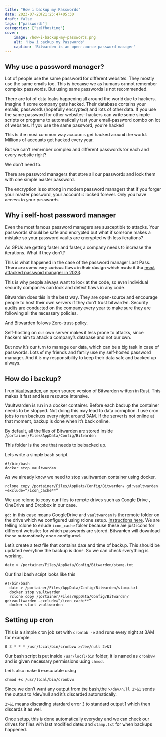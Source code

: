 ```yaml
---
title: "How i backup my Passwords"
date: 2023-07-23T21:25:47+05:30
draft: false
tags: ["passwords"]
categories: ["selfhosting"]
cover:
    image: /how-i-backup-my-passwords.png
    alt: 'How i backup my Passwords'
    caption: 'Bitwarden is an open-source password manager'
---
```


## Why use a password manager?

Lot of people use the same password for different websites. They mostly use the same emails too. This is because we as humans cannot remember complex passwords. But using same passwords is not recommended. 

There are lot of data leaks happening all around the world due to hackers. Imagine if some company gets hacked. Their database contains your emails, passwords (hopefully encrypted) and lots of other data. If you use the same password for other websites- hackers can write some simple scripts or programs to automatically test your email-password combo on lot of websites. If you use the same password, you’re hacked.

This is the most common way accounts get hacked around the world. Millions of accounts get hacked every year.

But we can’t remember complex and different passwords for each and every website right?

We don’t need to.

There are password managers that store all our passwords and lock them with one simple master password. 

The encryption is so strong in modern password managers that if you forger your master password, your account is locked forever. Only you have access to your passwords.

## Why i self-host password manager

Even the most famous password managers are susceptible to attacks. Your passwords should be safe and encrypted but what if someone makes a mistake so your password vaults are encrypted with less iterations?

As GPUs are getting faster and faster, a company needs to increase the iterations. What if they don’t?

This is what happened in the case of the password manager Last Pass. There are some very serious flaws in their design which made it the [most attacked password manager in 2023](https://thehackernews.com/2023/02/lastpass-reveals-second-attack.html).

This is why people always want to look at the code, so even individual security companies can look and detect flaws in any code.

Bitwarden does this in the best way. They are open-source and encourage people to host their own servers if they don’t trust bitwarden. Security audits are conducted on the company every year to make sure they are following all the necessary policies.

And Bitwarden follows Zero-trust-policy.

Self-hosting on our own server makes it less prone to attacks, since hackers aim to attack a company’s database and not our own.

But now it’s our turn to manage our data, which can be a big task in case of passwords.
Lots of my friends and family use my self-hosted password manager. And it is my responsibility to keep their data safe and backed up always.

## How do i backup?

I run [Vaultwarden](https://github.com/dani-garcia/vaultwarden), an open source version of Bitwarden written in Rust.
This makes it fast and less resource intensive.

Vaultwarden is run in a docker container. Before each backup the container needs to be stopped. Not doing this may lead to data corruption.
I use cron jobs to run backups every night around 3AM. If the server is not online at that moment, backup is done when it’s back online.

By default, all the files of Bitwarden are stored inside `/portainer/Files/AppData/Config/Bitwarden`

This folder is the one that needs to be backed up.

Lets write a simple bash script.

```
#!/bin/bash
docker stop vaultwarden
```
As we already know we need to stop vaultwarden container using docker.

```
rclone copy /portainer/Files/AppData/Config/Bitwarden/ gd:vaultwarden —exclude=“/icon_cache**”
```
We use rclone to copy our files to remote drives such as Google Drive , OneDrive and Dropbox in our case.

`gd:` in this case means GoogleDrive and `vaultwarden` is the remote folder on the drive which we configured using rclone setup. [Instructions here](https://rclone.org/remote_setup/).
We are telling rclone to exlude `icon_cache` folder because these are just icons for different websites for which passwords are stored. Bitwarden will download these automatically once configured.

Let’s create a text file that contains date and time of backup. This should be updated everytime the backup is done. So we can check everything is working.

```
date > /portainer/Files/AppData/Config/Bitwarden/stamp.txt
```
Our final bash script looks like this

```
#!/bin/bash
  date > /portainer/Files/AppData/Config/Bitwarden/stamp.txt
  docker stop vaultwarden
  rclone copy /portainer/Files/AppData/Config/Bitwarden/ gd:vaultwarden —exclude=“/icon_cache**”
  docker start vaultwarden
```

## Setting up cron

This is a simple cron job set with `crontab -e` and runs every night at 3AM for example.

```
0 3 * * * /usr/local/bin/cronbvw >/dev/null 2>&1
```
Our bash script is put inside `/usr/local/bin` folder, it is named as `cronbvw` and is given necessary permissions using `chmod`.

Let’s also make it executable using
```
chmod +x /usr/local/bin/cronbvw
```

Since we don’t want any output from the bash,the `>/dev/null 2>&1` sends the output to /dev/null and it’s discarded automatically.

`2>&1` means discarding stardard error 2 to standard output 1 which then discards it as well.

Once setup, this is done automatically everyday and we can check our drives for files with last modified dates and `stamp.txt` for when backups happened.
